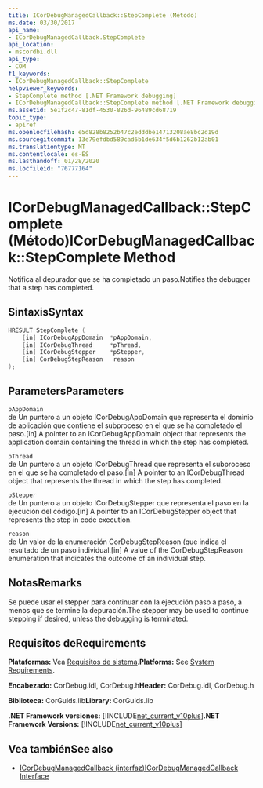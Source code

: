 ```yaml
---
title: ICorDebugManagedCallback::StepComplete (Método)
ms.date: 03/30/2017
api_name:
- ICorDebugManagedCallback.StepComplete
api_location:
- mscordbi.dll
api_type:
- COM
f1_keywords:
- ICorDebugManagedCallback::StepComplete
helpviewer_keywords:
- StepComplete method [.NET Framework debugging]
- ICorDebugManagedCallback::StepComplete method [.NET Framework debugging]
ms.assetid: 5e1f2c47-81df-4530-826d-96489cd68719
topic_type:
- apiref
ms.openlocfilehash: e5d828b8252b47c2edddbe14713208ae8bc2d19d
ms.sourcegitcommit: 13e79efdbd589cad6b1de634f5d6b1262b12ab01
ms.translationtype: MT
ms.contentlocale: es-ES
ms.lasthandoff: 01/28/2020
ms.locfileid: "76777164"
---
```

# <a name="icordebugmanagedcallbackstepcomplete-method"></a><span data-ttu-id="4cec1-102">ICorDebugManagedCallback::StepComplete (Método)</span><span class="sxs-lookup"><span data-stu-id="4cec1-102">ICorDebugManagedCallback::StepComplete Method</span></span>
<span data-ttu-id="4cec1-103">Notifica al depurador que se ha completado un paso.</span><span class="sxs-lookup"><span data-stu-id="4cec1-103">Notifies the debugger that a step has completed.</span></span>  
  
## <a name="syntax"></a><span data-ttu-id="4cec1-104">Sintaxis</span><span class="sxs-lookup"><span data-stu-id="4cec1-104">Syntax</span></span>  
  
```cpp  
HRESULT StepComplete (  
    [in] ICorDebugAppDomain  *pAppDomain,  
    [in] ICorDebugThread     *pThread,  
    [in] ICorDebugStepper    *pStepper,  
    [in] CorDebugStepReason   reason  
);  
```  
  
## <a name="parameters"></a><span data-ttu-id="4cec1-105">Parameters</span><span class="sxs-lookup"><span data-stu-id="4cec1-105">Parameters</span></span>  
 `pAppDomain`  
 <span data-ttu-id="4cec1-106">de Un puntero a un objeto ICorDebugAppDomain que representa el dominio de aplicación que contiene el subproceso en el que se ha completado el paso.</span><span class="sxs-lookup"><span data-stu-id="4cec1-106">[in] A pointer to an ICorDebugAppDomain object that represents the application domain containing the thread in which the step has completed.</span></span>  
  
 `pThread`  
 <span data-ttu-id="4cec1-107">de Un puntero a un objeto ICorDebugThread que representa el subproceso en el que se ha completado el paso.</span><span class="sxs-lookup"><span data-stu-id="4cec1-107">[in] A pointer to an ICorDebugThread object that represents the thread in which the step has completed.</span></span>  
  
 `pStepper`  
 <span data-ttu-id="4cec1-108">de Un puntero a un objeto ICorDebugStepper que representa el paso en la ejecución del código.</span><span class="sxs-lookup"><span data-stu-id="4cec1-108">[in] A pointer to an ICorDebugStepper object that represents the step in code execution.</span></span>  
  
 `reason`  
 <span data-ttu-id="4cec1-109">de Un valor de la enumeración CorDebugStepReason (que indica el resultado de un paso individual.</span><span class="sxs-lookup"><span data-stu-id="4cec1-109">[in] A value of the CorDebugStepReason enumeration that indicates the outcome of an individual step.</span></span>  
  
## <a name="remarks"></a><span data-ttu-id="4cec1-110">Notas</span><span class="sxs-lookup"><span data-stu-id="4cec1-110">Remarks</span></span>  
 <span data-ttu-id="4cec1-111">Se puede usar el stepper para continuar con la ejecución paso a paso, a menos que se termine la depuración.</span><span class="sxs-lookup"><span data-stu-id="4cec1-111">The stepper may be used to continue stepping if desired, unless the debugging is terminated.</span></span>  
  
## <a name="requirements"></a><span data-ttu-id="4cec1-112">Requisitos de</span><span class="sxs-lookup"><span data-stu-id="4cec1-112">Requirements</span></span>  
 <span data-ttu-id="4cec1-113">**Plataformas:** Vea [Requisitos de sistema](../../../../docs/framework/get-started/system-requirements.md).</span><span class="sxs-lookup"><span data-stu-id="4cec1-113">**Platforms:** See [System Requirements](../../../../docs/framework/get-started/system-requirements.md).</span></span>  
  
 <span data-ttu-id="4cec1-114">**Encabezado:** CorDebug.idl, CorDebug.h</span><span class="sxs-lookup"><span data-stu-id="4cec1-114">**Header:** CorDebug.idl, CorDebug.h</span></span>  
  
 <span data-ttu-id="4cec1-115">**Biblioteca:** CorGuids.lib</span><span class="sxs-lookup"><span data-stu-id="4cec1-115">**Library:** CorGuids.lib</span></span>  
  
 <span data-ttu-id="4cec1-116">**.NET Framework versiones:** [!INCLUDE[net_current_v10plus](../../../../includes/net-current-v10plus-md.md)]</span><span class="sxs-lookup"><span data-stu-id="4cec1-116">**.NET Framework Versions:** [!INCLUDE[net_current_v10plus](../../../../includes/net-current-v10plus-md.md)]</span></span>  
  
## <a name="see-also"></a><span data-ttu-id="4cec1-117">Vea también</span><span class="sxs-lookup"><span data-stu-id="4cec1-117">See also</span></span>

- [<span data-ttu-id="4cec1-118">ICorDebugManagedCallback (interfaz)</span><span class="sxs-lookup"><span data-stu-id="4cec1-118">ICorDebugManagedCallback Interface</span></span>](icordebugmanagedcallback-interface.md)
